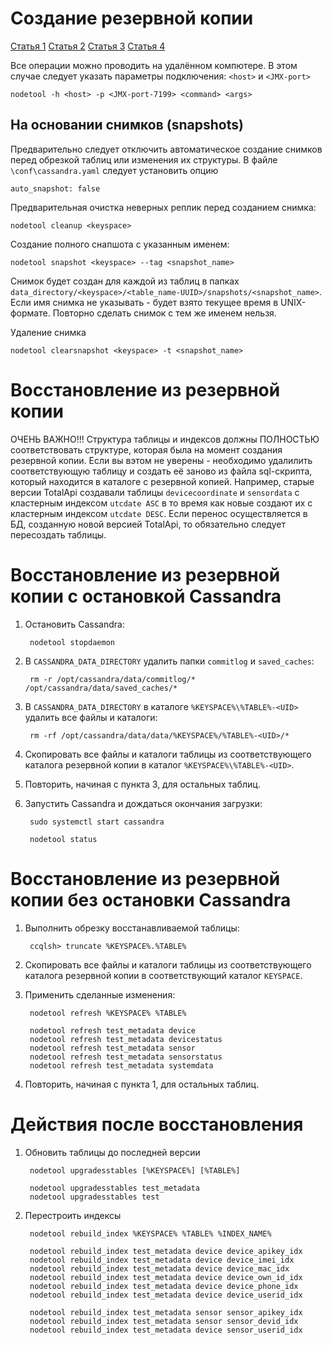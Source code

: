 Создание резервной копии
========================

[Статья 1](https://docs.datastax.com/en/cassandra-oss/3.0/cassandra/operations/opsBackupTakesSnapshot.html)
[Статья 2](https://docs.axway.com/bundle/axway-open-docs/page/docs/cass_admin/cassandra_bur/index.html)
[Статья 3](https://community.datastax.com/questions/4818/backup-and-restore-cassandra-keyspace.html)
[Статья 4](https://cassandra.apache.org/doc/latest/operating/backups.html)


Все операции можно проводить на удалённом компютере. В этом случае следует указать параметры подключения: `<host>` и `<JMX-port>`

`nodetool -h <host> -p <JMX-port-7199> <command> <args>`


На основании снимков (snapshots)
--------------------------------
Предварительно следует отключить автоматическое создание снимков перед обрезкой таблиц или изменения их структуры.
В файле `\conf\cassandra.yaml` следует установить опцию

    auto_snapshot: false


Предварительная очистка неверных реплик перед созданием снимка:

    nodetool cleanup <keyspace>

Создание полного снапшота с указанным именем:

    nodetool snapshot <keyspace> --tag <snapshot_name>


Снимок будет создан для каждой из таблиц в папках `data_directory/<keyspace>/<table_name-UUID>/snapshots/<snapshot_name>`.
Если имя снимка не указывать - будет взято текущее время в UNIX-формате.
Повторно сделать снимок с тем же именем нельзя.


Удаление снимка

    nodetool clearsnapshot <keyspace> -t <snapshot_name>


Восстановление из резервной копии
=================================

ОЧЕНЬ ВАЖНО!!! Структура таблицы и индексов должны ПОЛНОСТЬЮ соответствовать структуре, 
которая была на момент создания резервной копии.
Если вы вэтом не уверены - необходимо удалилить соответствующую таблицу и создать её заново из файла sql-скрипта,
который находится в каталоге с резервной копией.
Например, старые версии TotalApi создавали таблицы `devicecoordinate` и `sensordata` с кластерным индексом `utcdate ASC`
в то время как новые создают их с кластерным индексом `utcdate DESC`. Если перенос осуществляется в БД, 
созданную новой версией TotalApi, то обязательно следует пересоздать таблицы.


Восстановление из резервной копии с остановкой Cassandra
========================================================

1. Остановить Cassandra:

        nodetool stopdaemon

2. В `CASSANDRA_DATA_DIRECTORY` удалить папки `commitlog` и `saved_caches`:

        rm -r /opt/cassandra/data/commitlog/* /opt/cassandra/data/saved_caches/*


3. В `CASSANDRA_DATA_DIRECTORY` в каталоге `%KEYSPACE%\%TABLE%-<UID>` удалить все файлы и каталоги:

        rm -rf /opt/cassandra/data/data/%KEYSPACE%/%TABLE%-<UID>/*


4. Скопировать все файлы и каталоги таблицы из соответствующего каталога резервной копии в каталог `%KEYSPACE%\%TABLE%-<UID>`.
  
5. Повторить, начиная с пункта 3, для остальных таблиц.

6. Запустить Cassandra и дождаться окончания загрузки:


        sudo systemctl start cassandra
        
        nodetool status



Восстановление из резервной копии без остановки Cassandra
=========================================================

1. Выполнить обрезку восстанавливаемой таблицы:

        ccqlsh> truncate %KEYSPACE%.%TABLE%

2. Скопировать все файлы и каталоги таблицы из соответствующего каталога резервной копии в соответствующий каталог `KEYSPACE`.

3. Применить сделанные изменения:
        
        nodetool refresh %KEYSPACE% %TABLE%

        nodetool refresh test_metadata device
        nodetool refresh test_metadata devicestatus
        nodetool refresh test_metadata sensor
        nodetool refresh test_metadata sensorstatus
        nodetool refresh test_metadata systemdata


4. Повторить, начиная с пункта 1, для остальных таблиц.


Действия после восстановления
=============================

1. Обновить таблицы до последней версии

        nodetool upgradesstables [%KEYSPACE%] [%TABLE%]

        nodetool upgradesstables test_metadata
        nodetool upgradesstables test

2. Перестроить индексы

        nodetool rebuild_index %KEYSPACE% %TABLE% %INDEX_NAME%

        nodetool rebuild_index test_metadata device device_apikey_idx
        nodetool rebuild_index test_metadata device device_imei_idx
        nodetool rebuild_index test_metadata device device_mac_idx
        nodetool rebuild_index test_metadata device device_own_id_idx
        nodetool rebuild_index test_metadata device device_phone_idx
        nodetool rebuild_index test_metadata device device_userid_idx

        nodetool rebuild_index test_metadata sensor sensor_apikey_idx
        nodetool rebuild_index test_metadata sensor sensor_devid_idx
        nodetool rebuild_index test_metadata device sensor_userid_idx
